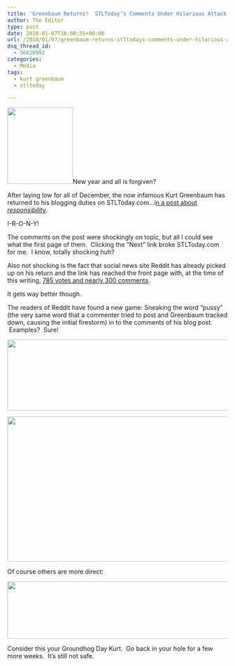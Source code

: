 ```yaml
---
title: 'Greenbaum Returns!  STLToday’s Comments Under Hilarious Attack'
author: The Editor
type: post
date: 2010-01-07T16:00:55+00:00
url: /2010/01/07/greenbaum-returns-stltodays-comments-under-hilarious-attack/
dsq_thread_id:
  - 56620992
categories:
  - Media
tags:
  - kurt greenbaum
  - stltoday

---
```

[<img class="alignright size-full wp-image-2357" title="kurt" src="http://punchingkitty.com/wp-content/uploads/2009/11/kurt.jpg" alt="" width="150" height="175" />][1]New year and all is forgiven?

After laying low for all of December, the now infamous Kurt Greenbaum has returned to his blogging duties on STLToday.com&#8230;i<a href="http://www.stltoday.com/blogzone/talk-of-the-day/talk-of-the-day/2010/01/wheres-the-line-between-a-businesss-and-a-parents-responsibility/" target="_blank">n a post about <em>responsibility</em></a>.

I-R-O-N-Y!

The comments on the post were shockingly on topic, but all I could see what the first page of them.  Clicking the &#8220;Next&#8221; link broke STLToday.com for me.  I know, totally shocking huh?

Also not shocking is the fact that social news site Reddit has already picked up on his return and the link has reached the front page with, at the time of this writing, <a href="http://www.reddit.com/r/WTF/comments/amaru/kurt_greenbaum_has_the_nerve_to_talk_about/" target="_blank">785 votes and nearly 300 comments</a>.

It gets way better though.

The readers of Reddit have found a new game: Sneaking the word &#8220;pussy&#8221; (the very same word that a commenter tried to post and Greenbaum tracked down, causing the initial firestorm) in to the comments of his blog post.  Examples?  Sure!

[<img class="aligncenter size-full wp-image-2790" title="aYZwE-1" src="http://punchingkitty.com/wp-content/uploads/2010/01/aYZwE-1.jpg" alt="" width="522" height="162" srcset="http://media.punchingkitty.com/wordpress/2010/01/aYZwE-1.jpg 522w, http://media.punchingkitty.com/wordpress/2010/01/aYZwE-1-300x93.jpg 300w" sizes="(max-width: 522px) 100vw, 522px" />][2]
  
[<img class="aligncenter size-full wp-image-2793" title="Yjrut" src="http://punchingkitty.com/wp-content/uploads/2010/01/Yjrut.jpg" alt="" width="528" height="332" srcset="http://media.punchingkitty.com/wordpress/2010/01/Yjrut.jpg 528w, http://media.punchingkitty.com/wordpress/2010/01/Yjrut-300x188.jpg 300w" sizes="(max-width: 528px) 100vw, 528px" />][3]

Of course others are more direct:

[<img class="aligncenter size-full wp-image-2791" title="QLNjA" src="http://punchingkitty.com/wp-content/uploads/2010/01/QLNjA.jpg" alt="" width="599" height="131" srcset="http://media.punchingkitty.com/wordpress/2010/01/QLNjA.jpg 599w, http://media.punchingkitty.com/wordpress/2010/01/QLNjA-300x65.jpg 300w" sizes="(max-width: 599px) 100vw, 599px" />][4]

Consider this your Groundhog Day Kurt.  Go back in your hole for a few more weeks.  It&#8217;s still not safe.

 [1]: http://punchingkitty.com/wp-content/uploads/2009/11/kurt.jpg
 [2]: http://punchingkitty.com/wp-content/uploads/2010/01/aYZwE-1.jpg
 [3]: http://punchingkitty.com/wp-content/uploads/2010/01/Yjrut.jpg
 [4]: http://punchingkitty.com/wp-content/uploads/2010/01/QLNjA.jpg